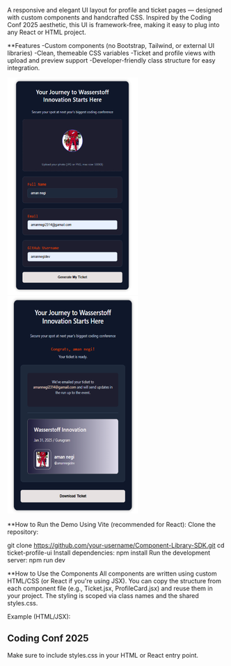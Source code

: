 A responsive and elegant UI layout for profile and ticket pages — designed with custom components and handcrafted CSS. Inspired by the Coding Conf 2025 aesthetic, this UI is framework-free, making it easy to plug into any React or HTML project.

 **Features
-Custom components (no Bootstrap, Tailwind, or external UI libraries)
-Clean, themeable CSS variables
-Ticket and profile views with upload and preview support
-Developer-friendly class structure for easy integration.


<p float="left">
  <img src="https://raw.githubusercontent.com/amannegidev/Component-Library-SDK/refs/heads/main/Screenshot%202025-05-13%20101513.png" width="300" height="500px" />
  <img src="https://raw.githubusercontent.com/amannegidev/Component-Library-SDK/refs/heads/main/Screenshot%202025-05-13%20101732.png" width="300" height="500px" />
  
</p>



**How to Run the Demo
Using Vite (recommended for React):
Clone the repository:

git clone https://github.com/your-username/Component-Library-SDK.git
cd ticket-profile-ui
Install dependencies:
npm install
Run the development server:
npm run dev

**How to Use the Components
All components are written using custom HTML/CSS (or React if you're using JSX).
You can copy the structure from each component file (e.g., Ticket.jsx, ProfileCard.jsx) and reuse them in your project.
The styling is scoped via class names and the shared styles.css.

Example (HTML/JSX):

<div class="ticket">
  <h2 class="ticket-title">Coding Conf 2025</h2>
</div>

Make sure to include styles.css in your HTML or React entry point.
<link rel="stylesheet" href="./styles.css" />

